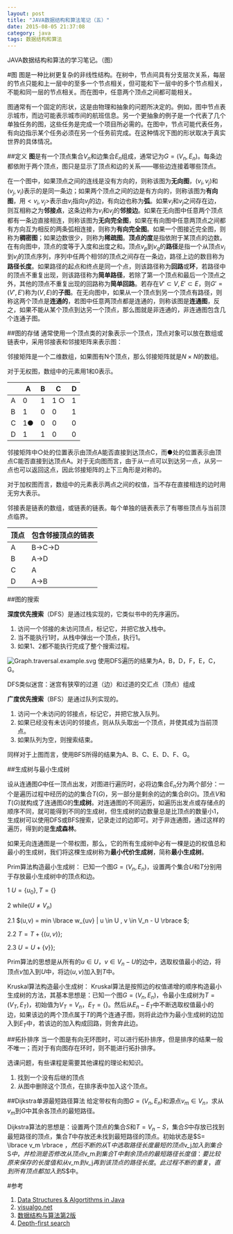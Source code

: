```yaml
---
layout: post
title: "JAVA数据结构和算法笔记（五）"
date: 2015-08-05 21:37:08
category: java
tags: 数据结构和算法
---
```

JAVA数据结构和算法的学习笔记。（图）
<!--more-->
#图
图是一种比树更复杂的非线性结构。在树中，节点间具有分支层次关系，每层的节点只能和上一层中的至多一个节点相关，但可能和下一层中的多个节点相关，不能和同一层的节点相关。而在图中，任意两个顶点之间都可能相关。

图通常有一个固定的形状，这是由物理和抽象的问题所决定的。例如，图中节点表示城市，而边可能表示城市间的航班信息。另一个更抽象的例子是一个代表了几个单独任务的图，这些任务是完成一个项目所必需的。在图中，节点可能代表任务，有向边指示某个任务必须在另一个任务前完成。在这种情况下图的形状取决于真实世界的具体情况。

##定义
**图**是有一个顶点集合$V_n$和边集合$E_n$组成，通常记为$G=(V_n, E_n)$。每条边都依附于两个顶点，图只是显示了顶点和边的关系——哪些边连接着哪些顶点。

在一个图中，如果顶点之间的连线是没有方向的，则称该图为**无向图**，$(v_i, v_j)$和$(v_j, v_i)$表示的是同一条边；如果两个顶点之间的边是有方向的，则称该图为**有向图**，用$< v_i, v_j >$表示由$v_i$指向$v_j$的边，有向边也称为**弧**。如果$v_i$和$v_j$之间存在边，则互相称之为**邻接点**，这条边称为$v_i$和$v_j$的**邻接边**。如果在无向图中任意两个顶点都有一条边直接相连，则称该图为**无向完全图**，如果在有向图中任意两顶点之间都有方向互为相反的两条弧相连接，则称为**有向完全图**。如果一个图接近完全图，则称为**稠密图**；如果边数很少，则称为**稀疏图**。**顶点的度**是指依附于某顶点的边数。在有向图中，顶点的度等于入度和出度之和。顶点$v_p$到$v_q$的**路径**是指一个从顶点$v_i$到$v_j$的顶点序列，序列中任两个相邻的顶点之间存在一条边，路径上边的数目称为**路径长度**。如果路径的起点和终点是同一个点，则该路径称为**回路**或**环**，若路径中的顶点不重复出现，则该路径称为**简单路径**，若除了第一个顶点和最后一个顶点之外，其他的顶点不重复出现的回路称为**简单回路**。若存在$V' \subset V, E' \subset E$，则$G' = (V', E')$称为$(V,E)$的**子图**。在无向图中，如果从一个顶点到另一个顶点有路径，则称这两个顶点是**连通的**，若图中任意两顶点都是连通的，则称该图是**连通图**，反之，如果不能从某个顶点到达另一个顶点，那么图就是非连通的，非连通图包含几个连通子图。

##图的存储
通常使用一个顶点类的对象表示一个顶点，顶点对象可以放在数组或链表中，采用邻接表和邻接矩阵来表示图：

邻接矩阵是一个二维数组，如果图有N个顶点，那么邻接矩阵就是$N \times N$的数组。

对于无权图，数组中的元素用1和0表示。

|   | A  |  B |  C | D  |
| ------------ | ------------ | ------------ | ------------ | ------------ |
|  A | 0  | 1  | 1 ○  | 1  |
|  B | 1  | 0  | 0  | 1  |
|  C | 1●  | 0  | 0  | 0  |
|  D | 1  | 1  | 0  | 0  |

邻接矩阵中○处的位置表示由顶点A能否直接到达顶点C，而●处的位置表示由顶点C能否直接到达顶点A。对于无向图而言，由于从一点可以到达另一点，从另一点也可以返回这点，因此邻接矩阵的上下三角形是对称的。

对于加权图而言，数组中的元素表示两点之间的权值，当不存在直接相连的边时用无穷大表示。

邻接表是链表的数组，或链表的链表。每个单独的链表表示了有哪些顶点与当前顶点临界。

| 顶点  | 包含邻接顶点的链表  |
| ------------ | ------------ |
| A  | B->C->D  |
| B  | A->D  |
| C  | A  |
| D  | A->B  |


##图的搜索

**深度优先搜索**（DFS）是通过栈实现的，它类似书中的先序遍历。

1. 访问一个邻接的未访问顶点，标记它，并把它放入栈中。
2. 当不能执行1时，从栈中弹出一个顶点，执行1。
3. 如果1、2都不能执行完成了整个搜索过程。

![Graph.traversal.example.svg](https://upload.wikimedia.org/wikipedia/commons/thumb/6/61/Graph.traversal.example.svg/200px-Graph.traversal.example.svg.png)
使用DFS遍历的结果为A，B，D，F，E，C，G。

DFS类似迷宫：迷宫有狭窄的过道（边）和过道的交汇点（顶点）组成

**广度优先搜索**（BFS）是通过队列实现的。

1. 访问一个未访问的邻接点，标记它，并把它放入队列。
2. 如果已经没有未访问的邻接点，则从队头取出一个顶点，并使其成为当前顶点。
3. 如果队列为空，则搜索结束。

同样对于上图而言，使用BFS所得的结果为A、B、C、E、D、F、G。

##生成树与最小生成树

设从连通图$G$中任一顶点出发，对图进行遍历时，必将边集合$E_n$分为两个部分：一个是遍历过程中经历的边的集合$T(G)$，另一部分是剩余的边的集合$B(G)$。顶点$V$和$T(G)$就构成了连通图$G$的**生成树**。对连通图的不同遍历，如遍历出发点或存储点的顺序不同，就可能得到不同的生成树，但生成树的边数量总是比顶点的数量小1，生成树可以使用DFS或BFS搜索，记录走过的边即可。对于非连通图，通过这样的遍历，得到的是**生成森林**。

如果无向连通图是一个带权图，那么，它的所有生成树中必有一棵是边的权值总和最小的生成树，我们将这棵生成树称为**最小代价生成树**，简称**最小生成树**。


Prim算法构造最小生成树：
已知一个图$G=(V_n,E_n)$，设置两个集合$U$和$T$分别用于存放最小生成树中的顶点和边。


1 $U=\lbrace u_{0} \rbrace , T=\lbrace \rbrace$

2 while($U \ne V_n$) 

2.1     $(u,v) = min \lbrace w_{uv} | u \in U , v \in  V_n - U \rbrace $;

2.2     $T = T + \lbrace (u,v) \rbrace$;

2.3     $U = U + \lbrace v \rbrace  \rbrace$;


Prim算法的思想是从所有的$u \in U$，$v \in V_n - U$的边中，选取权值最小的边，将顶点$v$加入到$U$中，将边$(u,v)$加入到$T$中。

Kruskal算法构造最小生成树：
Kruskal算法是按照边的权值递增的顺序构造最小生成树的方法，其基本思想是：已知一个图$G=(V_n,E_n)$，令最小生成树为$T=(V_T, E_T)$，初始值为$V_T =V_n$，$E_T=\lbrace \rbrace$。然后从$E_n - E_T$中不断选取权值最小的边，如果该边的两个顶点属于$T$的两个连通子图，则将此边作为最小生成树的边加入到$E_T$中，若该边的加入构成回路，则舍弃此边。


##拓扑排序
当一个图是有向无环图时，可以进行拓扑排序，但是排序的结果一般不唯一；而对于有向图存在环时，则不能进行拓扑排序。

选课问题，有些课程是需要其他课程的理论和知识。

1. 找到一个没有后继的顶点
2. 从图中删除这个顶点，在排序表中加入这个顶点。


##Dijkstra单源最短路径算法
给定带权有向图$G=(V_n,E_n)$和源点$v_m \in V_n$，求从$v_m$到$G$中其余各顶点的最短路径。

Dijkstra算法的思想是：设置两个顶点的集合$S$和$T=V_n -S$，集合$S$中存放已找到最短路径的顶点，集合$T$中存放还未找到最短路径的顶点。初始状态是$S= \lbrace v_m \rbrace $，然后不断的从$T$中选取路径长度最短的顶点$v_j$加入到集合$S$中，并检测是否修改从顶点$v_m$到集合T中剩余顶点的最短路径长度值：要比较原来保存的长度值和从$v_m$到$v_j$再到该顶点的路径长度。此过程不断的重复，直到所有顶点都加入到$S$中。



#参考
1. [Data Structures & Algortithms in Java](http://www.amazon.com/Data-Structures-Algorithms-Java-Edition/dp/0672324539)
2. [visualgo.net](http://visualgo.net)
3. [数据结构与算法第2版](http://baike.baidu.com/view/7256479.htm)
4. [Depth-first search](https://en.wikipedia.org/wiki/Depth-first_search)


